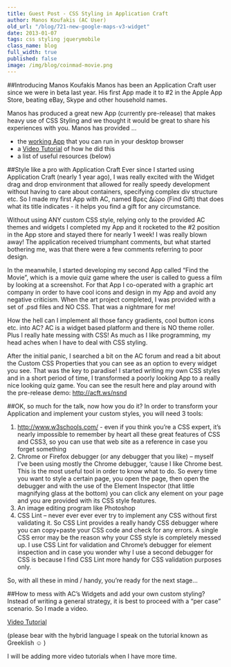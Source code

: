 ```yaml
---
title: Guest Post - CSS Styling in Application Craft
author: Manos Koufakis (AC User)
old_url: "/blog/721-new-google-maps-v3-widget"
date: 2013-01-07
tags: css styling jquerymobile
class_name: blog
full_width: true
published: false
image: /img/blog/coinmad-movie.png
---
```


##Introducing Manos Koufakis
Manos has been an Application Craft user since we were in beta last year. His first App made it to #2 in the Apple App Store, beating eBay, Skype and other household names.

Manos has produced a great new App (currently pre-release) that makes heavy use of CSS Styling and we thought it would be great to share his experiences with you. Manos has provided ...

- the [working App](http://acft.ws/nsnd) that you can run in your desktop browser
- a <a href="http://www.youtube.com/v/9bJSG-ETZvs?autoplay=1&hd=1&fs=1&showsearch=0&rel=0&" class="fancybox fancybox.iframe"> Video Tutorial</a> of how he did this
- a list of useful resources (below)


##Style like a pro with Application Craft
Ever since I started using Application Craft (nearly 1 year ago), I was really excited with the Widget drag and drop environment that allowed for really speedy development without having to care about containers, specifying complex div structure etc. So I made my first App with AC, named Βρες Δώρο (Find Gift) that does what its title indicates - it helps you find a gift for any circumstance.

Without using ANY custom CSS style, relying only to the provided AC themes and widgets I completed my App and it rocketed to the #2 position in the App store and stayed there for nearly 1 week! I was really blown away! The application received triumphant comments, but what  started bothering me, was that there were a few comments referring to poor design.

In the meanwhile, I started developing my second App called “Find the Movie”, which is a movie quiz game where the user is called to guess a film by looking at a screenshot. For that App I co-operated with a graphic art company in order to have cool icons and design in my App and avoid any negative criticism. When the art project completed, I was provided with a set of .psd files and NO CSS. That was a nightmare for me!

How the hell can I implement all those fancy gradients, cool button icons etc. into AC? AC is a widget based platform and there is NO theme roller. Plus I really hate messing with CSS! As much as I like programming, my head aches when I have to deal with CSS styling.

After the initial panic, I searched a bit on the AC forum and read a bit about the Custom CSS Properties that you can see as an option to every widget you see.
That was the key to paradise!  I started writing my own CSS styles and in a short period of time, I transformed a poorly looking App to a really nice looking quiz game. You can see the result here and play around with the pre-release demo:
http://acft.ws/nsnd

##OK, so much for the talk, now how you do it?
In order to transform your Application and implement your custom styles, you will need 3 tools:

1.  http://www.w3schools.com/ - even if you think you’re a CSS expert, it’s nearly impossible to remember by heart all these great features of CSS and CSS3, so you can use that web site as a reference in case you forget something
1.  Chrome or Firefox debugger (or any debugger that you like) – myself I’ve been using mostly the Chrome debugger, ‘cause I like Chrome best. This is the most useful tool in order to know what to do. So every time you want to style a certain page, you open the page, then open the debugger and with the use of the Element Inspector (that little magnifying glass at the bottom) you can click any element on your page and you are provided with its  CSS style features.
1.  An image editing program like Photoshop
1.   CSS Lint – never ever ever ever try to implement any CSS without first validating it. So CSS Lint provides a really handy CSS debugger where you can copy+paste your CSS code and check for any errors. A single CSS error may be the reason why your CSS style is completely messed up. I use CSS Lint for validation and Chrome’s debugger for element inspection and in case you wonder why I use a second debugger for CSS is because I find CSS Lint more handy for CSS validation purposes  only.

So, with all these in mind / handy, you’re ready for the next stage...


##How to mess with AC’s Widgets and add your own custom styling?
Instead of writing a general strategy, it is best to proceed with a “per case” scenario. So I made a video.

<a href="http://www.youtube.com/v/9bJSG-ETZvs?autoplay=1&hd=1&fs=1&showsearch=0&rel=0&" class="fancybox fancybox.iframe"> Video Tutorial</a>

(please bear with the hybrid language I speak on the tutorial known as Greeklish ☺ )

I will be adding more video tutorials when I have more time.


